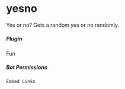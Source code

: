 # yesno 

Yes or no? Gets a random yes or no randomly.
			

##### Plugin
Fun


##### Bot Permissions
`Embed Links`
